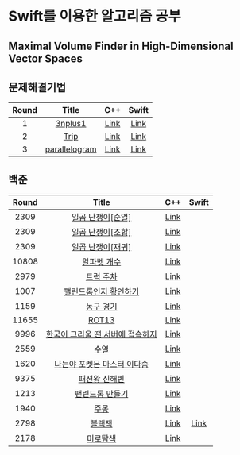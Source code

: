 # Swift를 이용한 알고리즘 공부 

## Maximal Volume Finder in High-Dimensional Vector Spaces


## 문제해결기법
| Round | Title                                                                | C++                                                                                          | Swift                               |
|:-----:|:--------------------------------------------------------------------:|:-------------------------------------------------------------------------------------------------:|:--------------:|
| 1 | [3nplus1](https://github.com/indextrown/Algorithm/blob/main/문제해결기법/3n%2B1/assignDoc1.pdf)                     | [Link](https://github.com/indextrown/Algorithm/blob/main/문제해결기법/3n%2B1/3nplus1.cpp)  | [Link](https://github.com/indextrown/Algorithm/blob/main/문제해결기법/3n%2B1/3nplus1.swift)  |
| 2 | [Trip](https://github.com/indextrown/Algorithm/blob/main/문제해결기법/Trip/assignDoc2.pdf)                     | [Link](https://github.com/indextrown/Algorithm/blob/main/문제해결기법/Trip/Trip.cpp)  | [Link](https://github.com/indextrown/Algorithm/blob/main/문제해결기법/Trip/trip.swift)  |
| 3 | [parallelogram](https://github.com/indextrown/Algorithm/blob/main/문제해결기법/Parallelogram/assignDoc9.pdf)                     | [Link](https://github.com/indextrown/Algorithm/blob/main/문제해결기법/Parallelogram/Parallelogram.cpp)  | [Link](https://github.com/indextrown/Algorithm/blob/main/문제해결기법/Parallelogram/Parallelogram.swift)  |


## 백준

| Round | Title                                                                | C++                                                                                          | Swift                               |
|:-----:|:--------------------------------------------------------------------:|:-------------------------------------------------------------------------------------------------:|:--------------:|
| 2309  | [일곱 난쟁이[순열]](https://www.acmicpc.net/problem/2309)                           | [Link](https://github.com/indextrown/Algorithm_cpp/blob/master/코딩테스트/백준유형/순열조합/2309_순열.cpp)  |
| 2309  | [일곱 난쟁이[조합]](https://www.acmicpc.net/problem/2309)                           | [Link](https://github.com/indextrown/algorithm/blob/master/코딩테스트/백준유형/순열조합/2309_조합.cpp)  |
| 2309  | [일곱 난쟁이[재귀]](https://www.acmicpc.net/problem/2309)                           | [Link](https://github.com/indextrown/Algorithm_cpp/blob/master/코딩테스트/백준유형/순열조합/2309_재귀.cpp)  |
| 10808 | [알파벳 개수](https://www.acmicpc.net/problem/10808)                               | [Link](https://github.com/indextrown/Algorithm_cpp/blob/master/코딩테스트/백준유형/문자열/10808.cpp)  |
| 2979  | [트럭 주차](https://www.acmicpc.net/problem/2979)                                 | [Link](https://github.com/indextrown/Algorithm_cpp/blob/master/코딩테스트/백준유형/시뮬레이션/2979.cpp)  |
| 1007  | [팰린드롬인지 확인하기](https://www.acmicpc.net/problem/10988)                        | [Link](https://github.com/indextrown/Algorithm_cpp/blob/master/코딩테스트/백준유형/문자열/10988.cpp)  |
| 1159  | [농구 경기](https://www.acmicpc.net/problem/1159)                                 | [Link](https://github.com/indextrown/Algorithm_cpp/blob/master/코딩테스트/백준유형/문자열/1159.cpp)  |
| 11655 | [ROT13](https://www.acmicpc.net/problem/11655)                                 | [Link](https://github.com/indextrown/Algorithm_cpp/blob/master/코딩테스트/백준유형/문자열/11655.cpp)  |
| 9996 | [한국이 그리울 떈 서버에 접속하지](https://www.acmicpc.net/problem/9996)                | [Link](https://github.com/indextrown/Algorithm_cpp/blob/master/코딩테스트/백준유형/문자열/9996_1.cpp)  |
| 2559 | [수열](https://www.acmicpc.net/problem/2559)                                 | [Link](https://github.com/indextrown/Algorithm_cpp/blob/master/코딩테스트/백준유형/누적합/2559_백준.cpp)  |
| 1620 | [나는야 포켓몬 마스터 이다솜](https://www.acmicpc.net/problem/1620)                     | [Link](https://github.com/indextrown/Algorithm_cpp/blob/master/코딩테스트/백준유형/문자열/1620_1.cpp)  |
| 9375 | [패션왕 신해빈](https://www.acmicpc.net/problem/9375)                     | [Link](https://github.com/indextrown/Algorithm_cpp/blob/master/코딩테스트/백준유형/문자열/9375_1.cpp)  |
| 1213 | [팬린드롬 만들기](https://www.acmicpc.net/problem/1213)                     | [Link](https://github.com/indextrown/Algorithm_cpp/blob/master/코딩테스트/백준유형/문자열/1213.cpp)  |
| 1940 | [주몽](https://www.acmicpc.net/problem/1940)                     | [Link](https://github.com/indextrown/Algorithm_cpp/blob/master/코딩테스트/백준유형/순열조합/1940.cpp)  |
| 2798 | [블랙잭](https://www.acmicpc.net/problem/2798)                     | [Link](https://github.com/indextrown/Algorithm_cpp/blob/master/코딩테스트/백준유형/순열조합/2798_조합.cpp)  | [Link](https://github.com/indextrown/Algorithm_cpp/blob/master/코딩테스트/백준유형/순열조합/2798_조합.swift)  |
| 2178 | [미로탐색](https://www.acmicpc.net/problem/2178)                     | [Link](https://github.com/indextrown/Algorithm_cpp/blob/master/코딩테스트/백준유형/BFS/2178.cpp)  |

